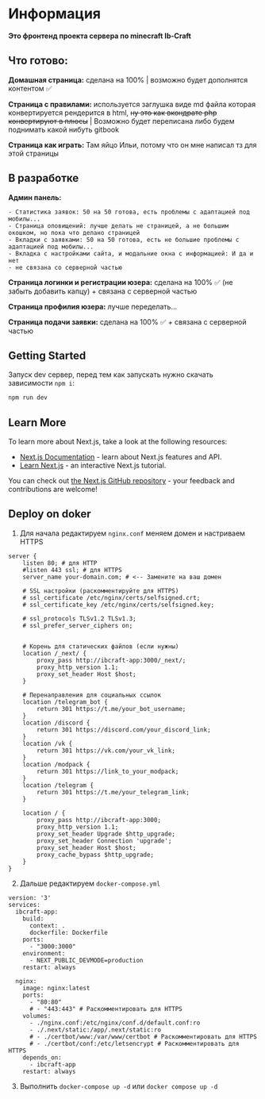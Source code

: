 # Информация
**Это фронтенд проекта сервера по minecraft Ib-Craft**

## Что готово:
**Домашная страница:** сделана на 100% | возможно будет дополнятся контентом ✅

**Страница с правилами:** используется заглушка виде md файла которая конвертируется рендерится в html, ~~ну это как вкондрате php конвертируют в плюсы~~ | Возможно будет переписана либо будем поднимать какой нибуть gitbook

**Страница как играть:** Там яйцо Ильи, потому что он мне написал тз для этой страницы 

## В разработке
**Админ панель:**

    - Статистика заявок: 50 на 50 готова, есть проблемы с адаптацией под мобилы...
    - Страница оповищений: лучше делать не страницей, а не большим окошком, но пока что делано страницей
    - Вкладки с заявками: 50 на 50 готова, есть не большие проблемы с адаптацией под мобилы...
    - Вкладка с настройками сайта, и модальние окна с информацией: И да и нет
    - не связана со серверной частью
    
**Страница логинки и регистрации юзера:** сделана на 100% ✅ (не забыть добавить капцу) + связана с серверной частью

**Страница профилия юзера:** лучше переделать...

**Страница подачи заявки:** сделана на 100% ✅ + связана с серверной частью

## Getting Started

Запуск dev сервер, перед тем как запускать нужно скачать зависимости `npm i`:

```bash
npm run dev
```

## Learn More

To learn more about Next.js, take a look at the following resources:

- [Next.js Documentation](https://nextjs.org/docs) - learn about Next.js features and API.
- [Learn Next.js](https://nextjs.org/learn) - an interactive Next.js tutorial.

You can check out [the Next.js GitHub repository](https://github.com/vercel/next.js) - your feedback and contributions are welcome!

## Deploy on doker

1. Для начала редактируем `nginx.conf` меняем домен и настриваем HTTPS

```
server {
    listen 80; # для HTTP
    #listen 443 ssl; # для HTTPS
    server_name your-domain.com; # <-- Замените на ваш домен

    # SSL настройки (раскомментируйте для HTTPS)
    # ssl_certificate /etc/nginx/certs/selfsigned.crt;
    # ssl_certificate_key /etc/nginx/certs/selfsigned.key;

    # ssl_protocols TLSv1.2 TLSv1.3;
    # ssl_prefer_server_ciphers on;


    # Корень для статических файлов (если нужны)
    location /_next/ {
        proxy_pass http://ibcraft-app:3000/_next/;
        proxy_http_version 1.1;
        proxy_set_header Host $host;
    }

    # Перенаправления для социальных ссылок
    location /telegram_bot {
        return 301 https://t.me/your_bot_username; 
    }
    location /discord {
        return 301 https://discord.com/your_discord_link; 
    }
    location /vk {
        return 301 https://vk.com/your_vk_link; 
    }
    location /modpack {
        return 301 https://link_to_your_modpack; 
    }
    location /telegram {
        return 301 https://t.me/your_telegram_link; 
    }

    location / {
        proxy_pass http://ibcraft-app:3000;
        proxy_http_version 1.1;
        proxy_set_header Upgrade $http_upgrade;
        proxy_set_header Connection 'upgrade';
        proxy_set_header Host $host;
        proxy_cache_bypass $http_upgrade;
    }
}
```

2. Дальше редактируем `docker-compose.yml`
```
version: '3'
services:
  ibcraft-app:
    build: 
      context: .
      dockerfile: Dockerfile
    ports:
      - "3000:3000"
    environment:
      - NEXT_PUBLIC_DEVMODE=production
    restart: always

  nginx:
    image: nginx:latest
    ports:
      - "80:80"
      # - "443:443" # Раскомментировать для HTTPS
    volumes:
      - ./nginx.conf:/etc/nginx/conf.d/default.conf:ro
      - ./.next/static:/app/.next/static:ro  
      # - ./certbot/www:/var/www/certbot # Раскомментировать для HTTPS
      # - ./certbot/conf:/etc/letsencrypt # Раскомментировать для HTTPS
    depends_on:
      - ibcraft-app 
    restart: always
```

3. Выполнить `docker-compose up -d` или `docker compose up -d`
